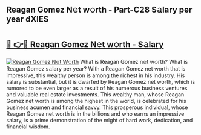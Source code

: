 ## Reagan Gomez N𝚎t w𝚘rth - Part-C28 S𝚊lary per year dXlES

# <h2><a href="http://gc3d5jl.nevu.top/?p=Reagan+Gomez">🔗 👉🔴 Reagan Gomez N𝚎t w𝚘rth - S𝚊lary</a></h2>

[![Reagan Gomez N𝚎t W𝚘rth](https://i.imgur.com/Oavwk0R.jpeg)](http://gc3d5jl.nevu.top/?p=Reagan+Gomez)
What is Reagan Gomez n𝚎t w𝚘rth? What is Reagan Gomez s𝚊lary per year?
With a Reagan Gomez net worth that is impressive, this wealthy person is among the richest in his industry. His salary is substantial, but it is dwarfed by Reagan Gomez net worth, which is rumored to be even larger as a result of his numerous business ventures and valuable real estate investments. This wealthy man, whose Reagan Gomez net worth is among the highest in the world, is celebrated for his business acumen and financial savvy. This prosperous individual, whose Reagan Gomez net worth is in the billions and who earns an impressive salary, is a prime demonstration of the might of hard work, dedication, and financial wisdom.
